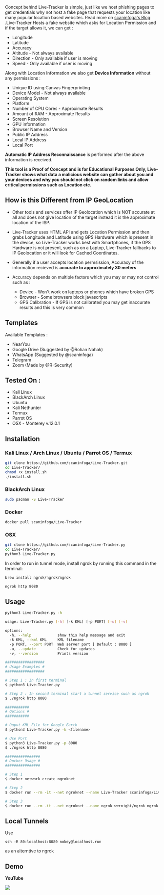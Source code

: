 

Concept behind Live-Tracker is simple, just like we host phishing pages to get credentials why not host a fake page that requests your location like many popular location based websites. Read more on <a href="https://scaninfoga.in"> scaninfoga's Blog </a>.Live-Tracker Hosts a fake website which asks for Location Permission and if the target allows it, we can get :

* Longitude
* Latitude
* Accuracy
* Altitude - Not always available
* Direction - Only available if user is moving
* Speed - Only available if user is moving

Along with Location Information we also get **Device Information** without any permissions :

* Unique ID using Canvas Fingerprinting
* Device Model - Not always available
* Operating System
* Platform
* Number of CPU Cores - Approximate Results
* Amount of RAM - Approximate Results
* Screen Resolution
* GPU information
* Browser Name and Version
* Public IP Address
* Local IP Address
* Local Port

**Automatic IP Address Reconnaissance** is performed after the above information is received.

**This tool is a Proof of Concept and is for Educational Purposes Only, Live-Tracker shows what data a malicious website can gather about you and your devices and why you should not click on random links and allow critical permissions such as Location etc.**

## How is this Different from IP GeoLocation

* Other tools and services offer IP Geolocation which is NOT accurate at all and does not give location of the target instead it is the approximate location of the ISP.

* Live-Tracker uses HTML API and gets Location Permission and then grabs Longitude and Latitude using GPS Hardware which is present in the device, so Live-Tracker works best with Smartphones, if the GPS Hardware is not present, such as on a Laptop, Live-Tracker fallbacks to IP Geolocation or it will look for Cached Coordinates.  

* Generally if a user accepts location permsission, Accuracy of the information recieved is **accurate to approximately 30 meters**

* Accuracy depends on multiple factors which you may or may not control such as :
  * Device - Won't work on laptops or phones which have broken GPS
  * Browser - Some browsers block javascripts
  * GPS Calibration - If GPS is not calibrated you may get inaccurate results and this is very common

## Templates

Available Templates : 

* NearYou
* Google Drive (Suggested by @Rohan Nahak)
* WhatsApp (Suggested by @scaninfoga)
* Telegram
* Zoom (Made by @R-Security)

## Tested On :

* Kali Linux
* BlackArch Linux
* Ubuntu
* Kali Nethunter
* Termux
* Parrot OS
* OSX - Monterey v.12.0.1

## Installation

### Kali Linux / Arch Linux / Ubuntu / Parrot OS / Termux

```bash
git clone https://github.com/scaninfoga/Live-Tracker.git
cd Live-Tracker/
chmod +x install.sh
./install.sh
```

### BlackArch Linux

```bash
sudo pacman -S Live-Tracker
```

### Docker

```bash
docker pull scaninfoga/Live-Tracker
```

### OSX
```bash
git clone https://github.com/scaninfoga/Live-Tracker.py
cd Live-Tracker/
python3 Live-Tracker.py
````

In order to run in tunnel mode, install ngrok by running this command in the terminal:
```bash
brew install ngrok/ngrok/ngrok

ngrok http 8080
````

## Usage

```bash
python3 Live-Tracker.py -h

usage: Live-Tracker.py [-h] [-k KML] [-p PORT] [-u] [-v]

options:
  -h, --help            show this help message and exit
  -k KML, --kml KML     KML filename
  -p PORT, --port PORT  Web server port [ Default : 8080 ]
  -u, --update          Check for updates
  -v, --version         Prints version

##################
# Usage Examples #
##################

# Step 1 : In first terminal
$ python3 Live-Tracker.py

# Step 2 : In second terminal start a tunnel service such as ngrok
$ ./ngrok http 8080

###########
# Options #
###########

# Ouput KML File for Google Earth
$ python3 Live-Tracker.py -k <filename>

# Use Port
$ python3 Live-Tracker.py -p 8080
$ ./ngrok http 8080

################
# Docker Usage #
################

# Step 1
$ docker network create ngroknet

# Step 2
$ docker run --rm -it --net ngroknet --name Live-Tracker scaninfoga/Live-Tracker

# Step 3
$ docker run --rm -it --net ngroknet --name ngrok wernight/ngrok ngrok http Live-Tracker:8080
```

## Local Tunnels
Use
```
ssh -R 80:localhost:8080 nokey@localhost.run
```
as an alterntive to ngrok

## Demo

**YouTube**

<a href="https://www.youtube.com/channel/UCl9W4KnQ0Yk8HQdxlcFP7Zg/videos">
  <img src="http://scaninfoga.in/wp-content/uploads/2022/04/scaninfoga12.png">
</a>
